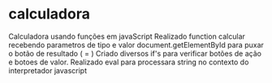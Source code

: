 # calculadora
Calculadora usando funções em javaScript
Realizado function calcular recebendo parametros de tipo e valor
document.getElementById para puxar o botão de resultado ( = )
Criado diversos if's para verificar botões de ação e botoes de valor.
Realizado eval para processara  string no contexto do interpretador javascript
